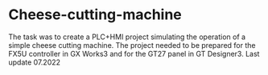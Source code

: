 # Cheese-cutting-machine
The task was to create a PLC+HMI project simulating the operation of a simple cheese cutting machine. The project needed to be prepared for the FX5U controller in GX Works3 and for the GT27 panel in GT Designer3. Last update 07.2022
